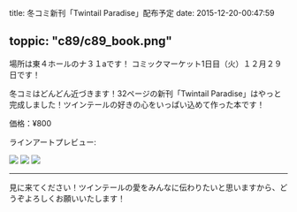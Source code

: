 
title: 冬コミ新刊「Twintail Paradise」配布予定
date: 2015-12-20-00:47:59

toppic: "c89/c89_book.png"
---

場所は東４ホールのナ３１aです！
コミックマーケット1日目（火）１２月２９日です！

冬コミはどんどん近づきます！32ページの新刊「Twintail Paradise」はやっと完成しました！ツインテールの好きの心をいっぱい込めて作った本です！

価格：¥800

ラインアートプレビュー:

<div class="lightBoxGallery">
	<a href="/images/c89/nanohaline.png" title="なのは" data-gallery=""><img src="c89/nanohaline_s.png"></a>
	<a href="/images/c89/rankoline.png" title="蘭子" data-gallery=""><img src="c89/rankoline_s.png"></a>
	<a href="/images/c89/makiline.png" title="真姫" data-gallery=""><img src="c89/makiline_s.png"></a>
</div>

---

見に来てください！ツインテールの愛をみんなに伝わりたいと思いますから、どうぞよろしくお願いいたします！

